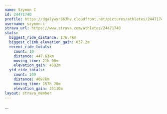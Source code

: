 ```yaml
---
name: Szymon C
id: 24471740
profile: https://dgalywyr863hv.cloudfront.net/pictures/athletes/24471740/7213253/2/large.jpg
username: szymon-c
strava_url: https://www.strava.com/athletes/24471740
stats:
  biggest_ride_distance: 176.4km
  biggest_climb_elevation_gain: 637.2m
  recent_ride_totals:
    count: 10
    distance: 447.63km
    moving_time: 21h 00m
    elevation_gain: 4502m
  ytd_ride_totals:
    count: 109
    distance: 4097km
    moving_time: 157h 20m
    elevation_gain: 35110m
layout: strava_member
--- 
```

...

